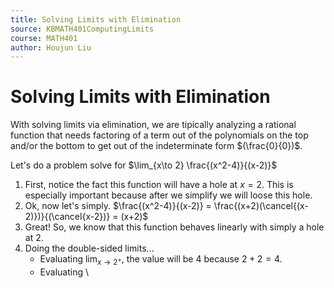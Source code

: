 ```yaml
---
title: Solving Limits with Elimination
source: KBMATH401ComputingLimits
course: MATH401
author: Houjun Liu
---
```


# Solving Limits with Elimination

With solving limits via elimination, we are tipically analyzing a rational function that needs factoring of a term out of the polynomials on the top and/or the bottom to get out of the indeterminate form $(\frac{0}{0})$.

Let's do a problem solve for $\lim_{x\to 2} \frac{(x^2-4)}{(x-2)}$

1. First, notice the fact this function will have a hole at $x=2$. This is especially important because after we simplify we will loose this hole. 
2. Ok, now let's simply. $\frac{(x^2-4)}{(x-2)} = \frac{(x+2)(\cancel{(x-2)})}{(\cancel{x-2})} = (x+2)$
3. Great! So, we know that this function behaves linearly with simply a hole at 2.
4. Doing the double-sided limits…
    * Evaluating $\lim_{x\to2^+}$, the value will be $4$ because $2+2=4$.
    * Evaluating \
 